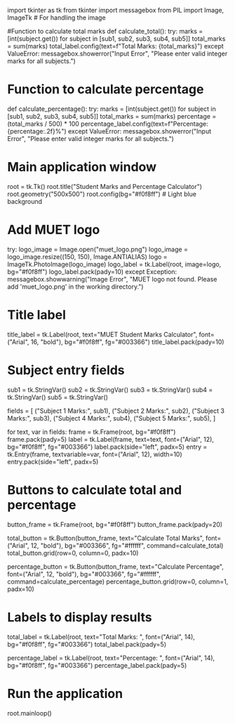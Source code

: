 import tkinter as tk
from tkinter import messagebox
from PIL import Image, ImageTk  # For handling the image

#Function to calculate total marks
def calculate_total():
    try:
        marks = [int(subject.get()) for subject in [sub1, sub2, sub3, sub4, sub5]]
        total_marks = sum(marks)
        total_label.config(text=f"Total Marks: {total_marks}")
    except ValueError:
        messagebox.showerror("Input Error", "Please enter valid integer marks for all subjects.")

# Function to calculate percentage
def calculate_percentage():
    try:
        marks = [int(subject.get()) for subject in [sub1, sub2, sub3, sub4, sub5]]
        total_marks = sum(marks)
        percentage = (total_marks / 500) * 100
        percentage_label.config(text=f"Percentage: {percentage:.2f}%")
    except ValueError:
        messagebox.showerror("Input Error", "Please enter valid integer marks for all subjects.")

# Main application window
root = tk.Tk()
root.title("Student Marks and Percentage Calculator")
root.geometry("500x500")
root.config(bg="#f0f8ff")  # Light blue background

# Add MUET logo
try:
    logo_image = Image.open("muet_logo.png")
    logo_image = logo_image.resize((150, 150), Image.ANTIALIAS)
    logo = ImageTk.PhotoImage(logo_image)
    logo_label = tk.Label(root, image=logo, bg="#f0f8ff")
    logo_label.pack(pady=10)
except Exception:
    messagebox.showwarning("Image Error", "MUET logo not found. Please add 'muet_logo.png' in the working directory.")

# Title label
title_label = tk.Label(root, text="MUET Student Marks Calculator", font=("Arial", 16, "bold"), bg="#f0f8ff", fg="#003366")
title_label.pack(pady=10)

# Subject entry fields
sub1 = tk.StringVar()
sub2 = tk.StringVar()
sub3 = tk.StringVar()
sub4 = tk.StringVar()
sub5 = tk.StringVar()

fields = [
    ("Subject 1 Marks:", sub1),
    ("Subject 2 Marks:", sub2),
    ("Subject 3 Marks:", sub3),
    ("Subject 4 Marks:", sub4),
    ("Subject 5 Marks:", sub5),
]

for text, var in fields:
    frame = tk.Frame(root, bg="#f0f8ff")
    frame.pack(pady=5)
    label = tk.Label(frame, text=text, font=("Arial", 12), bg="#f0f8ff", fg="#003366")
    label.pack(side="left", padx=5)
    entry = tk.Entry(frame, textvariable=var, font=("Arial", 12), width=10)
    entry.pack(side="left", padx=5)

# Buttons to calculate total and percentage
button_frame = tk.Frame(root, bg="#f0f8ff")
button_frame.pack(pady=20)

total_button = tk.Button(button_frame, text="Calculate Total Marks", font=("Arial", 12, "bold"), bg="#003366", fg="#ffffff", command=calculate_total)
total_button.grid(row=0, column=0, padx=10)

percentage_button = tk.Button(button_frame, text="Calculate Percentage", font=("Arial", 12, "bold"), bg="#003366", fg="#ffffff", command=calculate_percentage)
percentage_button.grid(row=0, column=1, padx=10)

# Labels to display results
total_label = tk.Label(root, text="Total Marks: ", font=("Arial", 14), bg="#f0f8ff", fg="#003366")
total_label.pack(pady=5)

percentage_label = tk.Label(root, text="Percentage: ", font=("Arial", 14), bg="#f0f8ff", fg="#003366")
percentage_label.pack(pady=5)

# Run the application
root.mainloop()

